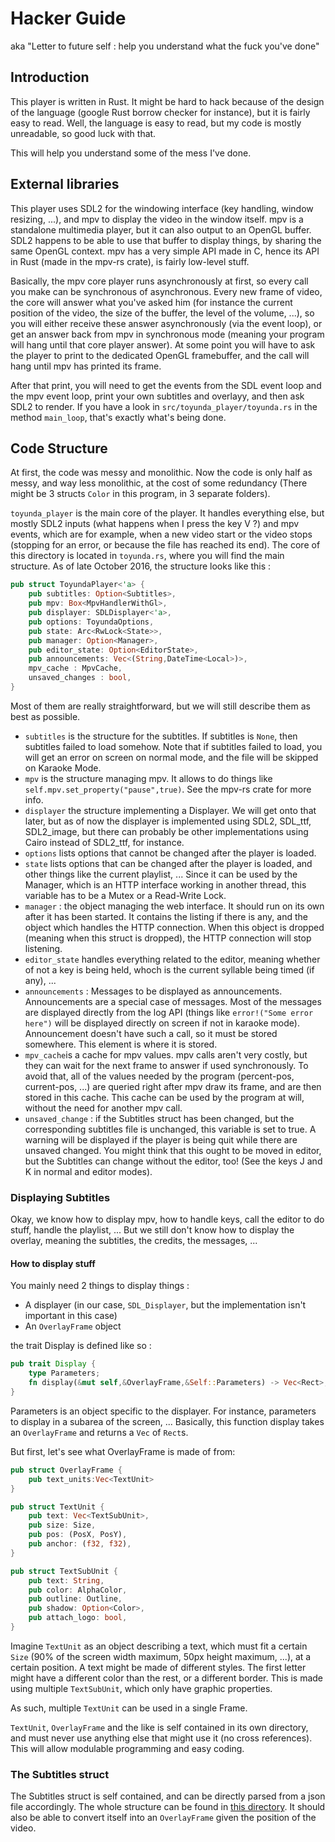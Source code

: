 # Hacker Guide
aka "Letter to future self : help you understand what the fuck you've done"

## Introduction
This player is written in Rust. It might be hard to hack because of the design of the language (google Rust borrow checker for instance), but it is fairly easy to read. Well, the language is easy to read, but my code is mostly unreadable, so good luck with that.

This will help you understand some of the mess I've done.

## External libraries
This player uses SDL2 for the windowing interface (key handling, window resizing, ...), and mpv to display the video in the window itself. mpv is a standalone multimedia player, but it can also output to an OpenGL buffer. SDL2 happens to be able to use that buffer to display things, by sharing the same OpenGL context.
mpv has a very simple API made in C, hence its API in Rust (made in the mpv-rs crate), is fairly low-level stuff.

Basically, the mpv core player runs asynchronously at first, so every call you make can be synchronous of asynchronous. Every new frame of video, the core will answer what you've asked him (for instance the current position of the video, the size of the buffer, the level of the volume, ...), so you will either receive these answer asynchronously (via the event loop), or get an answer back from mpv in synchronous mode (meaning your program will hang until that core player answer). At some point you will have to ask the player to print to the dedicated OpenGL framebuffer, and the call will hang until mpv has printed its frame.

After that print, you will need to get the events from the SDL event loop and the mpv event loop, print your own subtitles and overlayy, and then ask SDL2 to render. If you have a look in `src/toyunda_player/toyunda.rs` in the method `main_loop`, that's exactly what's being done.

## Code Structure
At first, the code was messy and monolithic. Now the code is only half as messy, and way less monolithic, at the cost of some redundancy (There might be 3 structs `Color` in this program, in 3 separate folders).

`toyunda_player` is the main core of the player. It handles everything else, but mostly SDL2 inputs (what happens when I press the key V ?) and mpv events, which are for example, when a new video start or the video stops (stopping for an error, or because the file has reached its end). The core of this directory is located in `toyunda.rs`, where you will find the main structure. As of late October 2016, the structure looks like this :

```rust
pub struct ToyundaPlayer<'a> {
    pub subtitles: Option<Subtitles>,
    pub mpv: Box<MpvHandlerWithGl>,
    pub displayer: SDLDisplayer<'a>,
    pub options: ToyundaOptions,
    pub state: Arc<RwLock<State>>,
    pub manager: Option<Manager>,
    pub editor_state: Option<EditorState>,
    pub announcements: Vec<(String,DateTime<Local>)>,
    mpv_cache : MpvCache,
    unsaved_changes : bool,
}
```
Most of them are really straightforward, but we will still describe them as best as possible.

* `subtitles` is the structure for the subtitles. If subtitles is `None`, then subtitles failed to load somehow. Note that if subtitles failed to load, you will get an error on screen on normal mode, and the file will be skipped on Karaoke Mode. 
* `mpv` is the structure managing mpv. It allows to do things like `self.mpv.set_property("pause",true)`. See the mpv-rs crate for more info. 
* `displayer` the structure implementing a Displayer. We will get onto that later, but as of now the displayer is implemented using SDL2, SDL\_ttf, SDL2\_image, but there can probably be other implementations using Cairo instead of SDL2_ttf, for instance.
* `options` lists options that cannot be changed after the player is loaded.
* `state` lists options that can be changed after the player is loaded, and other things like the current playlist, ... Since it can be used by the Manager, which is an HTTP interface working in another thread, this variable has to be a Mutex or a Read-Write Lock.
* `manager` : the object managing the web interface. It should run on its own after it has been started. It contains the listing if there is any, and the object which handles the HTTP connection. When this object is dropped (meaning when this struct is dropped), the HTTP connection will stop listening.
* `editor_state` handles everything related to the editor, meaning whether of not a key is being held, whoch is the current syllable being timed (if any), ...
* `announcements` : Messages to be displayed as announcements. Announcements are a special case of messages. Most of the messages are displayed directly from the log API (things like `error!("Some error here")` will be displayed directly on screen if not in karaoke mode). Announcement doesn't have such a call, so it must be stored somewhere. This element is where it is stored.
* `mpv_cache`is a cache for mpv values. mpv calls aren't very costly, but they can wait for the next frame to answer if used synchronously. To avoid that, all of the values needed by the program (percent-pos, current-pos, ...) are queried right after mpv draw its frame, and are then stored in this cache. This cache can be used by the program at will, without the need for another mpv call.
* `unsaved_change` : if the Subtitles struct has been changed, but the corresponding subtitles file is unchanged, this variable is set to true. A warning will be displayed if the player is being quit while there are unsaved changed. You might think that this ought to be moved in editor, but the Subtitles can change without the editor, too! (See the keys J and K in normal and editor modes).

### Displaying Subtitles
Okay, we know how to display mpv, how to handle keys, call the editor to do stuff, handle the playlist, ... But we still don't know how to display the overlay, meaning the subtitles, the credits, the messages, ...
#### How to display stuff
You mainly need 2 things to display things :
* A displayer (in our case, `SDL_Displayer`, but the implementation isn't important in this case)
* An `OverlayFrame` object

the trait Display is defined like so :

```rust
pub trait Display {
    type Parameters;
	fn display(&mut self,&OverlayFrame,&Self::Parameters) -> Vec<Rect>;
}
```
Parameters is an object specific to the displayer. For instance, parameters to display in a subarea of the screen, ...
Basically, this function display takes an `OverlayFrame` and returns a `Vec` of `Rect`s.

But first, let's see what OverlayFrame is made of from:

```rust
pub struct OverlayFrame {
    pub text_units:Vec<TextUnit>
}

pub struct TextUnit {
    pub text: Vec<TextSubUnit>,
    pub size: Size,
    pub pos: (PosX, PosY),
    pub anchor: (f32, f32),
}

pub struct TextSubUnit {
    pub text: String,
    pub color: AlphaColor,
    pub outline: Outline,
    pub shadow: Option<Color>,
    pub attach_logo: bool,
}
```

Imagine `TextUnit` as an object describing a text, which must fit a certain `Size` (90% of the screen width maximum, 50px height maximum, ...), at a certain position. A text might be made of different styles. The first letter might have a different color than the rest, or a different border. This is made using multiple `TextSubUnit`, which only have graphic properties.

As such, multiple `TextUnit` can be used in a single Frame.

`TextUnit`, `OverlayFrame` and the like is self contained in its own directory, and must never use anything else that might use it (no cross references). This will allow modulable programming and easy coding.

### The Subtitles struct
The Subtitles struct is self contained, and can be directly parsed from a json file accordingly. The whole structure can be found in [this directory](src/subtitles). It should also be able to convert itself into an `OverlayFrame` given the position of the video.

